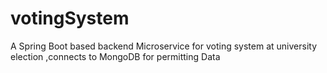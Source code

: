 # votingSystem
A Spring Boot based backend Microservice for voting system at university election ,connects to MongoDB for permitting Data
